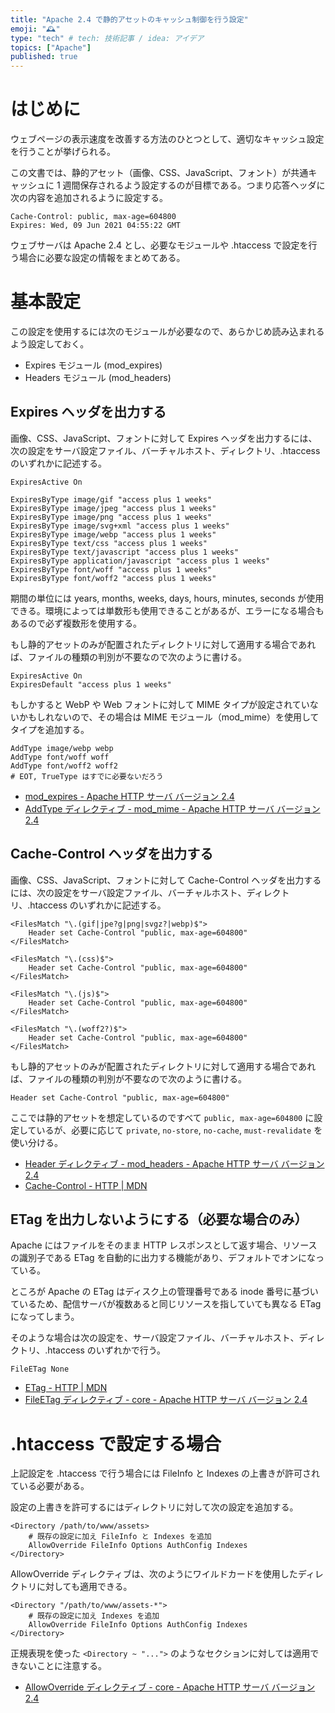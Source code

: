 ```yaml
---
title: "Apache 2.4 で静的アセットのキャッシュ制御を行う設定"
emoji: "🕰"
type: "tech" # tech: 技術記事 / idea: アイデア
topics: ["Apache"]
published: true
---
```


# はじめに

ウェブページの表示速度を改善する方法のひとつとして、適切なキャッシュ設定を行うことが挙げられる。

この文書では、静的アセット（画像、CSS、JavaScript、フォント）が共通キャッシュに 1 週間保存されるよう設定するのが目標である。つまり応答ヘッダに次の内容を追加されるように設定する。

```
Cache-Control: public, max-age=604800
Expires: Wed, 09 Jun 2021 04:55:22 GMT
```

ウェブサーバは Apache 2.4 とし、必要なモジュールや .htaccess で設定を行う場合に必要な設定の情報をまとめてある。

# 基本設定

この設定を使用するには次のモジュールが必要なので、あらかじめ読み込まれるよう設定しておく。

- Expires モジュール (mod_expires)
- Headers モジュール (mod_headers)

## Expires ヘッダを出力する

画像、CSS、JavaScript、フォントに対して Expires ヘッダを出力するには、次の設定をサーバ設定ファイル、バーチャルホスト、ディレクトリ、.htaccess のいずれかに記述する。

```
ExpiresActive On

ExpiresByType image/gif "access plus 1 weeks"
ExpiresByType image/jpeg "access plus 1 weeks"
ExpiresByType image/png "access plus 1 weeks"
ExpiresByType image/svg+xml "access plus 1 weeks"
ExpiresByType image/webp "access plus 1 weeks"
ExpiresByType text/css "access plus 1 weeks"
ExpiresByType text/javascript "access plus 1 weeks"
ExpiresByType application/javascript "access plus 1 weeks"
ExpiresByType font/woff "access plus 1 weeks"
ExpiresByType font/woff2 "access plus 1 weeks"
```

期間の単位には years, months, weeks, days, hours, minutes, seconds が使用できる。環境によっては単数形も使用できることがあるが、エラーになる場合もあるので必ず複数形を使用する。

もし静的アセットのみが配置されたディレクトリに対して適用する場合であれば、ファイルの種類の判別が不要なので次のように書ける。

```
ExpiresActive On
ExpiresDefault "access plus 1 weeks"
```

もしかすると WebP や Web フォントに対して MIME タイプが設定されていないかもしれないので、その場合は MIME モジュール（mod_mime）を使用してタイプを追加する。

```
AddType image/webp webp
AddType font/woff woff
AddType font/woff2 woff2
# EOT, TrueType はすでに必要ないだろう
```

- [mod_expires - Apache HTTP サーバ バージョン 2.4](https://httpd.apache.org/docs/2.4/ja/mod/mod_expires.html)
- [AddType ディレクティブ - mod_mime - Apache HTTP サーバ バージョン 2.4](https://httpd.apache.org/docs/2.4/ja/mod/mod_mime.html#addtype)

## Cache-Control ヘッダを出力する

画像、CSS、JavaScript、フォントに対して Cache-Control ヘッダを出力するには、次の設定をサーバ設定ファイル、バーチャルホスト、ディレクトリ、.htaccess のいずれかに記述する。

```
<FilesMatch "\.(gif|jpe?g|png|svgz?|webp)$">
    Header set Cache-Control "public, max-age=604800"
</FilesMatch>

<FilesMatch "\.(css)$">
    Header set Cache-Control "public, max-age=604800"
</FilesMatch>

<FilesMatch "\.(js)$">
    Header set Cache-Control "public, max-age=604800"
</FilesMatch>

<FilesMatch "\.(woff2?)$">
    Header set Cache-Control "public, max-age=604800"
</FilesMatch>
```

もし静的アセットのみが配置されたディレクトリに対して適用する場合であれば、ファイルの種類の判別が不要なので次のように書ける。

```
Header set Cache-Control "public, max-age=604800"
```

ここでは静的アセットを想定しているのですべて `public, max-age=604800` に設定しているが、必要に応じて `private`, `no-store`, `no-cache`, `must-revalidate` を使い分ける。

- [Header ディレクティブ - mod_headers - Apache HTTP サーバ バージョン 2.4](https://httpd.apache.org/docs/current/ja/mod/mod_headers.html#header)
- [Cache-Control - HTTP | MDN](https://developer.mozilla.org/ja/docs/Web/HTTP/Headers/Cache-Control)

## ETag を出力しないようにする（必要な場合のみ）

Apache にはファイルをそのまま HTTP レスポンスとして返す場合、リソースの識別子である ETag を自動的に出力する機能があり、デフォルトでオンになっている。

ところが Apache の ETag はディスク上の管理番号である inode 番号に基づいているため、配信サーバが複数あると同じリソースを指していても異なる ETag になってしまう。

そのような場合は次の設定を、サーバ設定ファイル、バーチャルホスト、ディレクトリ、.htaccess のいずれかで行う。

```
FileETag None
```

- [ETag - HTTP | MDN](https://developer.mozilla.org/ja/docs/Web/HTTP/Headers/ETag)
- [FileETag ディレクティブ - core - Apache HTTP サーバ バージョン 2.4](https://httpd.apache.org/docs/2.4/ja/mod/core.html#fileetag)

# .htaccess で設定する場合

上記設定を .htaccess で行う場合には FileInfo と Indexes の上書きが許可されている必要がある。

設定の上書きを許可するにはディレクトリに対して次の設定を追加する。

```
<Directory /path/to/www/assets>
	# 既存の設定に加え FileInfo と Indexes を追加
	AllowOverride FileInfo Options AuthConfig Indexes
</Directory>
```

AllowOverride ディレクティブは、次のようにワイルドカードを使用したディレクトリに対しても適用できる。

```
<Directory "/path/to/www/assets-*">
	# 既存の設定に加え Indexes を追加
	AllowOverride FileInfo Options AuthConfig Indexes
</Directory>
```

正規表現を使った `<Directory ~ "...">` のようなセクションに対しては適用できないことに注意する。

- [AllowOverride ディレクティブ - core - Apache HTTP サーバ バージョン 2.4](https://httpd.apache.org/docs/2.4/ja/mod/core.html#allowoverride)
